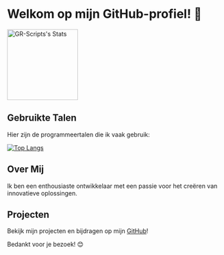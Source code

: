 # Welkom op mijn GitHub-profiel! 👋

<img src="https://github-readme-stats.vercel.app/api?username=GR-Scripts&theme=midnight-purple&show_icons=true&hide_border=true&count_private=true" alt="GR-Scripts's Stats" height="165">

## Gebruikte Talen
Hier zijn de programmeertalen die ik vaak gebruik:

[![Top Langs](https://github-readme-stats.vercel.app/api/top-langs/?username=GR-Scripts&theme=midnight-purple&hide_border=true&height=165)](https://github.com/GR-Scripts)

## Over Mij
Ik ben een enthousiaste ontwikkelaar met een passie voor het creëren van innovatieve oplossingen. 

## Projecten
Bekijk mijn projecten en bijdragen op mijn [GitHub](https://github.com/GR-Scripts)!

Bedankt voor je bezoek! 😊
